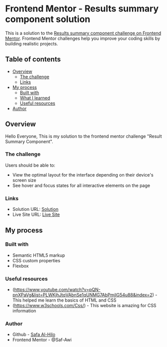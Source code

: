 # Frontend Mentor - Results summary component solution

This is a solution to the [Results summary component challenge on Frontend Mentor](https://www.frontendmentor.io/challenges/results-summary-component-CE_K6s0maV). Frontend Mentor challenges help you improve your coding skills by building realistic projects. 

## Table of contents

- [Overview](#overview)
  - [The challenge](#the-challenge)
  - [Links](#links)
- [My process](#my-process)
  - [Built with](#built-with)
  - [What I learned](#what-i-learned)
  - [Useful resources](#useful-resources)
- [Author](#author)



## Overview
Hello Everyone, This is my solution to the frontend mentor challenge "Result Summary Component".

### The challenge

Users should be able to:

- View the optimal layout for the interface depending on their device's screen size
- See hover and focus states for all interactive elements on the page


### Links

- Solution URL: [Solution](https://github.com/Saf-Awi/Results-summary-component)
- Live Site URL: [Live Site](https://saf-awi.github.io/Results-summary-component/)

## My process

### Built with


- Semantic HTML5 markup
- CSS custom properties
- Flexbox




### Useful resources

- (https://www.youtube.com/watch?v=pQN-pnXPaVg&list=PLWKjhJtqVAbnSe1qUNMG7AbPmjIG54u88&index=2) - This helped me learn the basics of HTML and CSS
- (https://www.w3schools.com/Css/) - This website is amazing for CSS information 

### Author 
- Github - [Safa Al-Hilo](https://github.com/Saf-Awi)
- Frontend Mentor - @Saf-Awi
